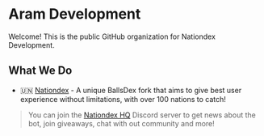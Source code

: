 # Aram Development

Welcome! This is the public GitHub organization for Nationdex Development.

## What We Do

- 🇺🇳 [Nationdex](https://github.com/Aram-Development/Nationdex-AA) - A unique BallsDex fork that aims to give best user experience without limitations, with over 100 nations to catch!
> You can join the [Nationdex HQ](https://discord.gg/Qn2Rkdkxwc) Discord server to get news about the bot, join giveaways, chat with out community and more!
